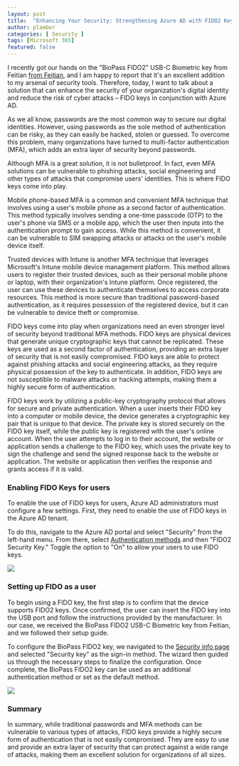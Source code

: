 ```yaml
---
layout: post
title:  "Enhancing Your Security: Strengthening Azure AD with FIDO2 Keys"
author: plamber
categories: [ Security ]
tags: [Microsoft 365]
featured: false
---
```

I recently got our hands on the "BioPass FIDO2" USB-C Biometric key from Feitian [from Feitian](https://www.ftsafe.com/products/FIDO/BIO), and I am happy to report that it's an excellent addition to my arsenal of security tools. Therefore, today, I want to talk about a solution that can enhance the security of your organization's digital identity and reduce the risk of cyber attacks – FIDO keys in conjunction with Azure AD.

As we all know, passwords are the most common way to secure our digital identities. However, using passwords as the sole method of authentication can be risky, as they can easily be hacked, stolen or guessed. To overcome this problem, many organizations have turned to multi-factor authentication (MFA), which adds an extra layer of security beyond passwords.

Although MFA is a great solution, it is not bulletproof. In fact, even MFA solutions can be vulnerable to phishing attacks, social engineering and other types of attacks that compromise users' identities. This is where FIDO keys come into play.

Mobile phone-based MFA is a common and convenient MFA technique that involves using a user's mobile phone as a second factor of authentication. This method typically involves sending a one-time passcode (OTP) to the user's phone via SMS or a mobile app, which the user then inputs into the authentication prompt to gain access. While this method is convenient, it can be vulnerable to SIM swapping attacks or attacks on the user's mobile device itself.

Trusted devices with Intune is another MFA technique that leverages Microsoft's Intune mobile device management platform. This method allows users to register their trusted devices, such as their personal mobile phone or laptop, with their organization's Intune platform. Once registered, the user can use these devices to authenticate themselves to access corporate resources. This method is more secure than traditional password-based authentication, as it requires possession of the registered device, but it can be vulnerable to device theft or compromise.

FIDO keys come into play when organizations need an even stronger level of security beyond traditional MFA methods. FIDO keys are physical devices that generate unique cryptographic keys that cannot be replicated. These keys are used as a second factor of authentication, providing an extra layer of security that is not easily compromised. FIDO keys are able to protect against phishing attacks and social engineering attacks, as they require physical possession of the key to authenticate. In addition, FIDO keys are not susceptible to malware attacks or hacking attempts, making them a highly secure form of authentication.

FIDO keys work by utilizing a public-key cryptography protocol that allows for secure and private authentication. When a user inserts their FIDO key into a computer or mobile device, the device generates a cryptographic key pair that is unique to that device. The private key is stored securely on the FIDO key itself, while the public key is registered with the user's online account. When the user attempts to log in to their account, the website or application sends a challenge to the FIDO key, which uses the private key to sign the challenge and send the signed response back to the website or application. The website or application then verifies the response and grants access if it is valid.

### Enabling FIDO Keys for users

To enable the use of FIDO keys for users, Azure AD administrators must configure a few settings. First, they need to enable the use of FIDO keys in the Azure AD tenant.

To do this, navigate to the Azure AD portal and select "Security" from the left-hand menu. From there, select [Authentication methods](https://portal.azure.com/#view/Microsoft_AAD_IAM/AuthenticationMethodsMenuBlade/~/AdminAuthMethods) and then "FIDO2 Security Key." Toggle the option to "On" to allow your users to use FIDO keys.

![](../../assets/images/2023-04-23.png)

### Setting up FIDO as a user

To begin using a FIDO key, the first step is to confirm that the device supports FIDO2 keys. Once confirmed, the user can insert the FIDO key into the USB port and follow the instructions provided by the manufacturer. In our case, we received the BioPass FIDO2 USB-C Biometric key from Feitian, and we followed their setup guide.

To configure the BioPass FIDO2 key, we navigated to the [Security info page](https://mysignins.microsoft.com/security-info) and selected "Security key" as the sign-in method. The wizard then guided us through the necessary steps to finalize the configuration. Once complete, the BioPass FIDO2 key can be used as an additional authentication method or set as the default method.

![](../../assets/images/2023-04-23-2.png)

### Summary

In summary, while traditional passwords and MFA methods can be vulnerable to various types of attacks, FIDO keys provide a highly secure form of authentication that is not easily compromised. They are easy to use and provide an extra layer of security that can protect against a wide range of attacks, making them an excellent solution for organizations of all sizes.

